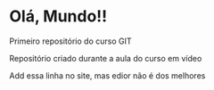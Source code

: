 # Olá, Mundo!!
 Primeiro repositório do curso GIT

 Repositório criado durante a aula do curso em vídeo

Add essa linha no site, mas edior não é dos melhores
